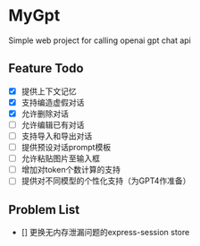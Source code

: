 # MyGpt
Simple web project for calling openai gpt chat api

## Feature Todo
- [x] 提供上下文记忆
- [x] 支持编造虚假对话
- [x] 允许删除对话
- [ ] 允许编辑已有对话
- [ ] 支持导入和导出对话
- [ ] 提供预设对话prompt模板
- [ ] 允许粘贴图片至输入框
- [ ] 增加对token个数计算的支持
- [ ] 提供对不同模型的个性化支持（为GPT4作准备）
## Problem List
- [] 更换无内存泄漏问题的express-session store
